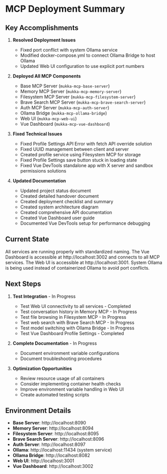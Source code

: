 # MCP Deployment Summary

## Key Accomplishments

1. **Resolved Deployment Issues**
   - Fixed port conflict with system Ollama service
   - Modified docker-compose.yml to connect Ollama Bridge to host Ollama
   - Updated Web UI configuration to use explicit port numbers

2. **Deployed All MCP Components**
   - Base MCP Server (`mukka-mcp-base-server`)
   - Memory MCP Server (`mukka-mcp-memory-server`)
   - Filesystem MCP Server (`mukka-mcp-filesystem-server`)
   - Brave Search MCP Server (`mukka-mcp-brave-search-server`) 
   - Auth MCP Server (`mukka-mcp-auth-server`)
   - Ollama Bridge (`mukka-mcp-ollama-bridge`)
   - Web UI (`mukka-mcp-web-ui`)
   - Vue Dashboard (`mukka-mcp-vue-dashboard`)

3. **Fixed Technical Issues**
   - Fixed Profile Settings API Error with fetch API override solution
   - Fixed UUID management between client and server
   - Created profile service using Filesystem MCP for storage
   - Fixed Profile Settings save button stuck in loading state
   - Fixed Vue DevTools standalone app with X server and sandbox permissions solutions

4. **Updated Documentation**
   - Updated project status document
   - Created detailed handover document
   - Created deployment checklist and summary
   - Created system architecture diagram
   - Created comprehensive API documentation
   - Created Vue Dashboard user guide
   - Documented Vue DevTools setup for performance debugging

## Current State

All services are running properly with standardized naming. The Vue Dashboard is accessible at http://localhost:3002 and connects to all MCP services. The Web UI is accessible at http://localhost:3001. System Ollama is being used instead of containerized Ollama to avoid port conflicts.

## Next Steps

1. **Test Integration** - In Progress
   - Test Web UI connectivity to all services - Completed
   - Test conversation history in Memory MCP - In Progress
   - Test file browsing in Filesystem MCP - In Progress
   - Test web search with Brave Search MCP - In Progress
   - Test model switching with Ollama Bridge - In Progress
   - Test Vue Dashboard Profile Settings - Completed

2. **Complete Documentation** - In Progress
   - Document environment variable configurations
   - Document troubleshooting procedures

3. **Optimization Opportunities**
   - Review resource usage of all containers
   - Consider implementing container health checks
   - Improve environment variable handling in Web UI
   - Create automated testing scripts

## Environment Details

- **Base Server**: http://localhost:8090
- **Memory Server**: http://localhost:8094
- **Filesystem Server**: http://localhost:8095
- **Brave Search Server**: http://localhost:8096
- **Auth Server**: http://localhost:8097
- **Ollama**: http://localhost:11434 (system service)
- **Ollama Bridge**: http://localhost:8082
- **Web UI**: http://localhost:3001
- **Vue Dashboard**: http://localhost:3002

